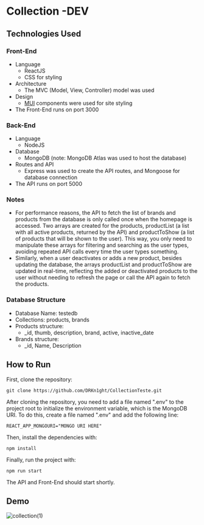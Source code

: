 # Collection -DEV

## Technologies Used
### Front-End
- Language
  - ReactJS
  - CSS for styling
- Architecture
  - The MVC (Model, View, Controller) model was used
- Design
  - [MUI](https://mui.com/) components were used for site styling
- The Front-End runs on port 3000
### Back-End
- Language
  - NodeJS
- Database
  - MongoDB (note: MongoDB Atlas was used to host the database)
- Routes and API
  - Express was used to create the API routes, and Mongoose for database connection
- The API runs on port 5000

### Notes
- For performance reasons, the API to fetch the list of brands and products from the database is only called once when the homepage is accessed. Two arrays are created for the products, productList (a list with all active products, returned by the API) and productToShow (a list of products that will be shown to the user). This way, you only need to manipulate these arrays for filtering and searching as the user types, avoiding repeated API calls every time the user types something.
- Similarly, when a user deactivates or adds a new product, besides updating the database, the arrays productList and productToShow are updated in real-time, reflecting the added or deactivated products to the user without needing to refresh the page or call the API again to fetch the products.

### Database Structure
- Database Name: testedb
- Collections: products, brands
- Products structure:
  - _id, thumb, description, brand, active, inactive_date
- Brands structure:
  - _id, Name, Description

## How to Run
First, clone the repository:

    git clone https://github.com/DRKn1ght/CollectionTeste.git
    
After cloning the repository, you need to add a file named ".env" to the project root to initialize the environment variable, which is the MongoDB URI.
To do this, create a file named ".env" and add the following line:

    REACT_APP_MONGOURI="MONGO URI HERE"

Then, install the dependencies with:

    npm install

Finally, run the project with:

    npm run start

The API and Front-End should start shortly.

## Demo
![collection(1)](https://github.com/user-attachments/assets/804cb748-1e74-44b2-b15c-edc727b51add)

